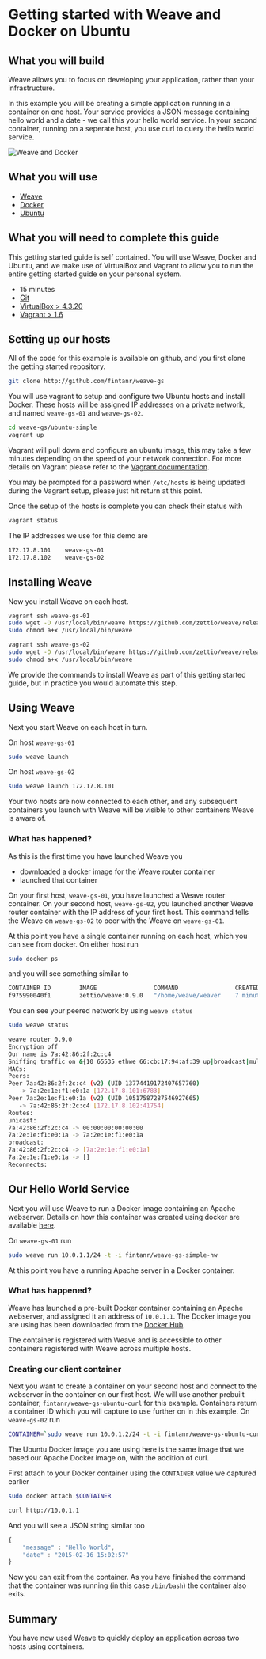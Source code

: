 # Getting started with Weave and Docker on Ubuntu #

## What you will build ##

Weave allows you to focus on developing your application, rather than your infrastructure.

In this example you will be creating a simple application running in a container on one host. Your service provides a JSON message containing hello world and a date - we call this your hello world service. In your second container, running on a seperate host, you use curl to query the hello world service.

![Weave and Docker](https://github.com/fintanr/weave-gs/blob/master/ubuntu-simple/Simple_Weave.png)

## What you will use ##

* [Weave](http://weave.works)
* [Docker](http://docker.com)
* [Ubuntu](http://ubuntu.com)

## What you will need to complete this guide ##

This getting started guide is self contained. You will use Weave, Docker and Ubuntu, and we make use of VirtualBox and Vagrant to allow you to run the entire getting started guide on your personal system.

* 15 minutes
* [Git](http://git-scm.com/downloads)
* [VirtualBox > 4.3.20](https://www.virtualbox.org/wiki/Downloads)
* [Vagrant > 1.6](https://docs.vagrantup.com/v2/installation/index.html)

## Setting up our hosts ##

All of the code for this example is available on github, and you first clone the getting started repository.

```bash
git clone http://github.com/fintanr/weave-gs
```

You will use vagrant to setup and configure two Ubuntu hosts and install Docker. These hosts will be assigned IP addresses on a [private network](http://en.wikipedia.org/wiki/Private%5Fnetwork), and named `weave-gs-01` and `weave-gs-02`.

```bash
cd weave-gs/ubuntu-simple
vagrant up
```

Vagrant will pull down and configure an ubuntu image, this may take a few minutes depending on the speed of your network connection. For more details on Vagrant please refer to the [Vagrant documentation](http://vagrantup.com).

You may be prompted for a password when `/etc/hosts` is being updated during the Vagrant setup, please just hit return at this point.

Once the setup of the hosts is complete you can check their status with

```bash
vagrant status
```

The IP addresses we use for this demo are

```bash
172.17.8.101 	weave-gs-01
172.17.8.102 	weave-gs-02
```

## Installing Weave ##

Now you install Weave on each host.

```bash
vagrant ssh weave-gs-01
sudo wget -O /usr/local/bin/weave https://github.com/zettio/weave/releases/download/latest_release/weave
sudo chmod a+x /usr/local/bin/weave

vagrant ssh weave-gs-02
sudo wget -O /usr/local/bin/weave https://github.com/zettio/weave/releases/download/latest_release/weave
sudo chmod a+x /usr/local/bin/weave
```

We provide the commands to install Weave as part of this getting started guide, but in practice you would automate this step.

## Using Weave ##

Next you start Weave on each host in turn.

On host `weave-gs-01`

```bash
sudo weave launch
```

On host `weave-gs-02`

```bash
sudo weave launch 172.17.8.101
```

Your two hosts are now connected to each other, and any subsequent containers you launch with Weave will be visible to other containers Weave is aware of.

### What has happened? ###

As this is the first time you have launched Weave you

* downloaded a docker image for the Weave router container
* launched that container

On your first host, `weave-gs-01`, you have launched a Weave router container. On your second host, `weave-gs-02`, you launched another Weave router container with the IP address of your first host. This command tells the Weave on `weave-gs-02` to peer with the Weave on `weave-gs-01`.

At this point you have a single container running on each host, which you can see from docker. On either host run

```bash
sudo docker ps
```

and you will see something similar to

```bash
CONTAINER ID        IMAGE                COMMAND                CREATED             STATUS              PORTS                                            NAMES
f975990040f1        zettio/weave:0.9.0   "/home/weave/weaver    7 minutes ago       Up 7 minutes        0.0.0.0:6783->6783/tcp, 0.0.0.0:6783->6783/udp   weave
```
You can see your peered network by using `weave status`

```bash
sudo weave status
```
```bash
weave router 0.9.0
Encryption off
Our name is 7a:42:86:2f:2c:c4
Sniffing traffic on &{10 65535 ethwe 66:cb:17:94:af:39 up|broadcast|multicast}
MACs:
Peers:
Peer 7a:42:86:2f:2c:c4 (v2) (UID 13774419172407657760)
   -> 7a:2e:1e:f1:e0:1a [172.17.8.101:6783]
Peer 7a:2e:1e:f1:e0:1a (v2) (UID 10517587287546927665)
   -> 7a:42:86:2f:2c:c4 [172.17.8.102:41754]
Routes:
unicast:
7a:42:86:2f:2c:c4 -> 00:00:00:00:00:00
7a:2e:1e:f1:e0:1a -> 7a:2e:1e:f1:e0:1a
broadcast:
7a:42:86:2f:2c:c4 -> [7a:2e:1e:f1:e0:1a]
7a:2e:1e:f1:e0:1a -> []
Reconnects:
```

## Our Hello World Service ##

Next you will use Weave to run a Docker image containing an Apache webserver.  Details on how this container was created using docker are available [here](https://github.com/fintanr/weave-gs/blob/master/ubuntu-simple/DockerfileREADME.md).

On `weave-gs-01` run

```bash
sudo weave run 10.0.1.1/24 -t -i fintanr/weave-gs-simple-hw
```

At this point you have a running Apache server in a Docker container.

### What has happened?

Weave has launched a pre-built Docker container containing an Apache webserver, and assigned it an address of `10.0.1.1`. The Docker image you are using has been downloaded from the [Docker Hub](https://hub.docker.com/).

The container is registered with Weave and is accessible to other containers registered with Weave across multiple hosts.

### Creating our client container

Next you want to create a container on your second host and connect to the webserver in the container on our first host. We will use another prebuilt container, `fintanr/weave-gs-ubuntu-curl` for this example. Containers return a container ID which you will capture to use further on in this example. On `weave-gs-02` run

```bash
CONTAINER=`sudo weave run 10.0.1.2/24 -t -i fintanr/weave-gs-ubuntu-curl`
```
The Ubuntu Docker image you are using here is the same image that we based our Apache Docker image on,
with the addition of curl.

First attach to your Docker container using the `CONTAINER` value we captured earlier

```bash
sudo docker attach $CONTAINER
```

```bash
curl http://10.0.1.1
```

And you will see a JSON string similar too

```javascript
{
    "message" : "Hello World",
    "date" : "2015-02-16 15:02:57"
}
```

Now you can exit from the container. As you have finished the command that the container was running (in this case `/bin/bash`) the container also exits.

## Summary ##

You have now used Weave to quickly deploy an application across two hosts using containers.
